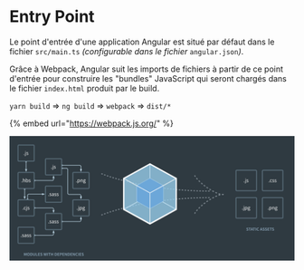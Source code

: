 # Entry Point

Le point d'entrée d'une application Angular est situé par défaut dans le fichier `src/main.ts` _\(configurable dans le fichier_ `angular.json`_\)_.

Grâce à Webpack, Angular suit les imports de fichiers à partir de ce point d'entrée pour construire les "bundles" JavaScript qui seront chargés dans le fichier `index.html` produit par le build.

`yarn build` =&gt; `ng build` =&gt; `webpack` =&gt; `dist/*`

{% embed url="https://webpack.js.org/" %}

![Webpack](../../.gitbook/assets/webpack.png)

